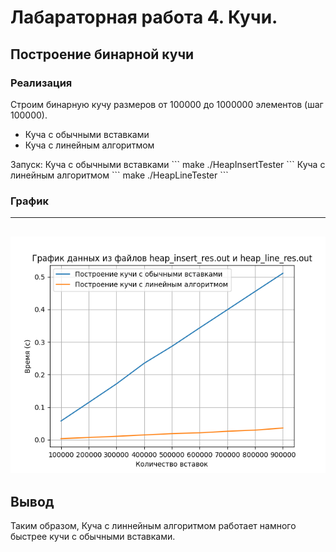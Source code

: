 # Лабараторная работа 4. Кучи.

## Построение бинарной кучи 
### Реализация
Строим бинарную кучу размеров от 100000 до 1000000 элементов (шаг 100000).
* Куча с обычными вставками
* Куча с линейным алгоритмом

Запуск:
   Куча с обычными вставками
   \```
   make
   ./HeapInsertTester
   \```
   Куча с линейным алгоритмом
   \```
   make 
   ./HeapLineTester
   \```

### График
---
   ![результаты тестов](./BinHeap/pictures/heap_graphs.png)
---

## Вывод
Таким образом, Куча с линнейным алгоритмом работает намного быстрее кучи с обычными вставками.
